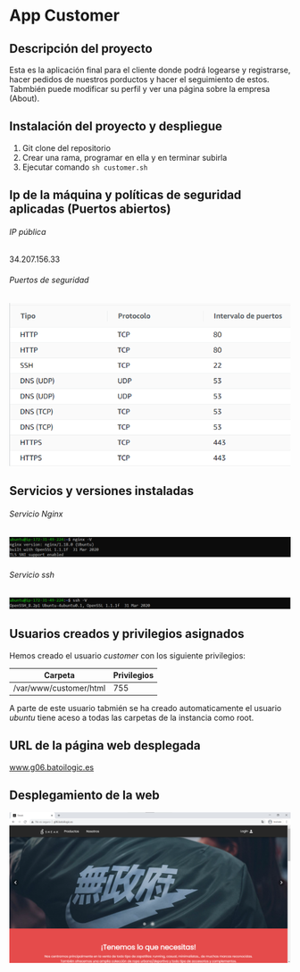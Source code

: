 # App Customer

## Descripción del proyecto
Esta es la aplicación final para el cliente donde podrá logearse y registrarse, hacer pedidos de nuestros porductos y hacer el seguimiento de estos. Tabmbién puede modificar su perfil y ver una página sobre la empresa (About).

## Instalación del proyecto y despliegue
1. Git clone del repositorio
2. Crear una rama, programar en ella y en terminar subirla
3. Ejecutar comando 
      ``
        sh customer.sh
      ``
## Ip de la máquina y políticas de seguridad aplicadas (Puertos abiertos)
###### IP pública 
34.207.156.33

###### Puertos de seguridad
![Puertos de seguridad](/imgs/puertosSeguridad.png)

## Servicios y versiones instaladas
###### Servicio Nginx
![Versión Nginx](/imgs/versionNginx.png)

###### Servicio ssh
![Versión SSH](/imgs/versionSSH.png)

## Usuarios creados y privilegios asignados
Hemos creado el usuario *customer* con los siguiente privilegios:

Carpeta   | Privilegios 
--------- | ----------- 
/var/www/customer/html  | 755

A parte de este usuario tabmién se ha creado automaticamente el usuario *ubuntu* tiene aceso a todas las carpetas de la instancia como root.

## URL de la página web desplegada
www.g06.batoilogic.es

## Desplegamiento de la web
![Despliegue web](/imgs/despliegueWeb.png)
